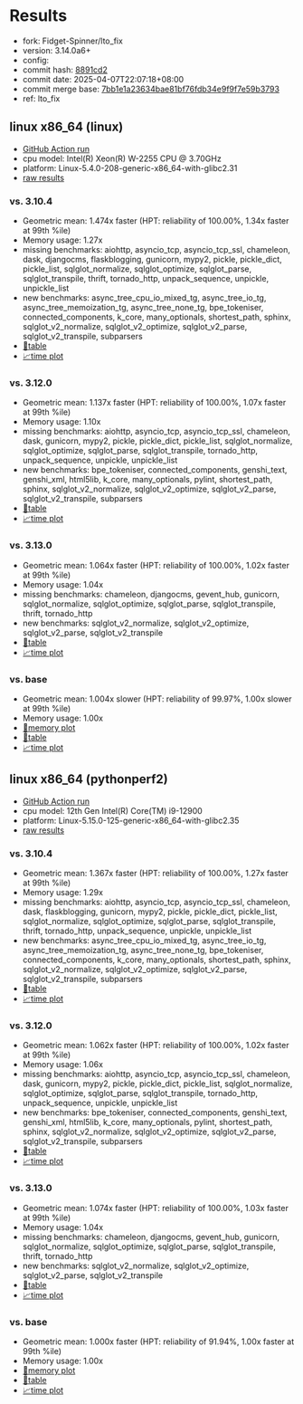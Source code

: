 # Results

- fork: Fidget-Spinner/lto_fix
- version: 3.14.0a6+
- config: 
- commit hash: [8891cd2](https://github.com/Fidget%2dSpinner/cpython/commit/8891cd2)
- commit date: 2025-04-07T22:07:18+08:00
- commit merge base: [7bb1e1a23634bae81bf76fdb34e9f9f7e59b3793](https://github.com/python/cpython/commit/7bb1e1a23634bae81bf76fdb34e9f9f7e59b3793)
- ref: lto_fix

## linux x86_64 (linux)

- [GitHub Action run](https://github.com/faster-cpython/benchmarking/actions/runs/14315687962)
- cpu model: Intel(R) Xeon(R) W-2255 CPU @ 3.70GHz
- platform: Linux-5.4.0-208-generic-x86_64-with-glibc2.31
- [raw results](bm-20250407-linux-x86_64-Fidget%252dSpinner-lto_fix-3.14.0a6%2B-8891cd2.json)

### vs. 3.10.4

- Geometric mean: 1.474x faster (HPT: reliability of 100.00%, 1.34x faster at 99th %ile)
- Memory usage: 1.27x
- missing benchmarks: aiohttp, asyncio_tcp, asyncio_tcp_ssl, chameleon, dask, djangocms, flaskblogging, gunicorn, mypy2, pickle, pickle_dict, pickle_list, sqlglot_normalize, sqlglot_optimize, sqlglot_parse, sqlglot_transpile, thrift, tornado_http, unpack_sequence, unpickle, unpickle_list
- new benchmarks: async_tree_cpu_io_mixed_tg, async_tree_io_tg, async_tree_memoization_tg, async_tree_none_tg, bpe_tokeniser, connected_components, k_core, many_optionals, shortest_path, sphinx, sqlglot_v2_normalize, sqlglot_v2_optimize, sqlglot_v2_parse, sqlglot_v2_transpile, subparsers
- [📄table](bm-20250407-linux-x86_64-Fidget%252dSpinner-lto_fix-3.14.0a6%2B-8891cd2-vs-3.10.4.md)
- [📈time plot](bm-20250407-linux-x86_64-Fidget%252dSpinner-lto_fix-3.14.0a6%2B-8891cd2-vs-3.10.4.svg)

### vs. 3.12.0

- Geometric mean: 1.137x faster (HPT: reliability of 100.00%, 1.07x faster at 99th %ile)
- Memory usage: 1.10x
- missing benchmarks: aiohttp, asyncio_tcp, asyncio_tcp_ssl, chameleon, dask, gunicorn, mypy2, pickle, pickle_dict, pickle_list, sqlglot_normalize, sqlglot_optimize, sqlglot_parse, sqlglot_transpile, tornado_http, unpack_sequence, unpickle, unpickle_list
- new benchmarks: bpe_tokeniser, connected_components, genshi_text, genshi_xml, html5lib, k_core, many_optionals, pylint, shortest_path, sphinx, sqlglot_v2_normalize, sqlglot_v2_optimize, sqlglot_v2_parse, sqlglot_v2_transpile, subparsers
- [📄table](bm-20250407-linux-x86_64-Fidget%252dSpinner-lto_fix-3.14.0a6%2B-8891cd2-vs-3.12.0.md)
- [📈time plot](bm-20250407-linux-x86_64-Fidget%252dSpinner-lto_fix-3.14.0a6%2B-8891cd2-vs-3.12.0.svg)

### vs. 3.13.0

- Geometric mean: 1.064x faster (HPT: reliability of 100.00%, 1.02x faster at 99th %ile)
- Memory usage: 1.04x
- missing benchmarks: chameleon, djangocms, gevent_hub, gunicorn, sqlglot_normalize, sqlglot_optimize, sqlglot_parse, sqlglot_transpile, thrift, tornado_http
- new benchmarks: sqlglot_v2_normalize, sqlglot_v2_optimize, sqlglot_v2_parse, sqlglot_v2_transpile
- [📄table](bm-20250407-linux-x86_64-Fidget%252dSpinner-lto_fix-3.14.0a6%2B-8891cd2-vs-3.13.0.md)
- [📈time plot](bm-20250407-linux-x86_64-Fidget%252dSpinner-lto_fix-3.14.0a6%2B-8891cd2-vs-3.13.0.svg)

### vs. base

- Geometric mean: 1.004x slower (HPT: reliability of 99.97%, 1.00x slower at 99th %ile)
- Memory usage: 1.00x
- [🧠memory plot](bm-20250407-linux-x86_64-Fidget%252dSpinner-lto_fix-3.14.0a6%2B-8891cd2-vs-base-mem.svg)
- [📄table](bm-20250407-linux-x86_64-Fidget%252dSpinner-lto_fix-3.14.0a6%2B-8891cd2-vs-base.md)
- [📈time plot](bm-20250407-linux-x86_64-Fidget%252dSpinner-lto_fix-3.14.0a6%2B-8891cd2-vs-base.svg)

## linux x86_64 (pythonperf2)

- [GitHub Action run](https://github.com/faster-cpython/benchmarking/actions/runs/14315692379)
- cpu model: 12th Gen Intel(R) Core(TM) i9-12900
- platform: Linux-5.15.0-125-generic-x86_64-with-glibc2.35
- [raw results](bm-20250407-pythonperf2-x86_64-Fidget%252dSpinner-lto_fix-3.14.0a6%2B-8891cd2.json)

### vs. 3.10.4

- Geometric mean: 1.367x faster (HPT: reliability of 100.00%, 1.27x faster at 99th %ile)
- Memory usage: 1.29x
- missing benchmarks: aiohttp, asyncio_tcp, asyncio_tcp_ssl, chameleon, dask, flaskblogging, gunicorn, mypy2, pickle, pickle_dict, pickle_list, sqlglot_normalize, sqlglot_optimize, sqlglot_parse, sqlglot_transpile, thrift, tornado_http, unpack_sequence, unpickle, unpickle_list
- new benchmarks: async_tree_cpu_io_mixed_tg, async_tree_io_tg, async_tree_memoization_tg, async_tree_none_tg, bpe_tokeniser, connected_components, k_core, many_optionals, shortest_path, sphinx, sqlglot_v2_normalize, sqlglot_v2_optimize, sqlglot_v2_parse, sqlglot_v2_transpile, subparsers
- [📄table](bm-20250407-pythonperf2-x86_64-Fidget%252dSpinner-lto_fix-3.14.0a6%2B-8891cd2-vs-3.10.4.md)
- [📈time plot](bm-20250407-pythonperf2-x86_64-Fidget%252dSpinner-lto_fix-3.14.0a6%2B-8891cd2-vs-3.10.4.svg)

### vs. 3.12.0

- Geometric mean: 1.062x faster (HPT: reliability of 100.00%, 1.02x faster at 99th %ile)
- Memory usage: 1.06x
- missing benchmarks: aiohttp, asyncio_tcp, asyncio_tcp_ssl, chameleon, dask, gunicorn, mypy2, pickle, pickle_dict, pickle_list, sqlglot_normalize, sqlglot_optimize, sqlglot_parse, sqlglot_transpile, tornado_http, unpack_sequence, unpickle, unpickle_list
- new benchmarks: bpe_tokeniser, connected_components, genshi_text, genshi_xml, html5lib, k_core, many_optionals, pylint, shortest_path, sphinx, sqlglot_v2_normalize, sqlglot_v2_optimize, sqlglot_v2_parse, sqlglot_v2_transpile, subparsers
- [📄table](bm-20250407-pythonperf2-x86_64-Fidget%252dSpinner-lto_fix-3.14.0a6%2B-8891cd2-vs-3.12.0.md)
- [📈time plot](bm-20250407-pythonperf2-x86_64-Fidget%252dSpinner-lto_fix-3.14.0a6%2B-8891cd2-vs-3.12.0.svg)

### vs. 3.13.0

- Geometric mean: 1.074x faster (HPT: reliability of 100.00%, 1.03x faster at 99th %ile)
- Memory usage: 1.04x
- missing benchmarks: chameleon, djangocms, gevent_hub, gunicorn, sqlglot_normalize, sqlglot_optimize, sqlglot_parse, sqlglot_transpile, thrift, tornado_http
- new benchmarks: sqlglot_v2_normalize, sqlglot_v2_optimize, sqlglot_v2_parse, sqlglot_v2_transpile
- [📄table](bm-20250407-pythonperf2-x86_64-Fidget%252dSpinner-lto_fix-3.14.0a6%2B-8891cd2-vs-3.13.0.md)
- [📈time plot](bm-20250407-pythonperf2-x86_64-Fidget%252dSpinner-lto_fix-3.14.0a6%2B-8891cd2-vs-3.13.0.svg)

### vs. base

- Geometric mean: 1.000x faster (HPT: reliability of 91.94%, 1.00x faster at 99th %ile)
- Memory usage: 1.00x
- [🧠memory plot](bm-20250407-pythonperf2-x86_64-Fidget%252dSpinner-lto_fix-3.14.0a6%2B-8891cd2-vs-base-mem.svg)
- [📄table](bm-20250407-pythonperf2-x86_64-Fidget%252dSpinner-lto_fix-3.14.0a6%2B-8891cd2-vs-base.md)
- [📈time plot](bm-20250407-pythonperf2-x86_64-Fidget%252dSpinner-lto_fix-3.14.0a6%2B-8891cd2-vs-base.svg)

